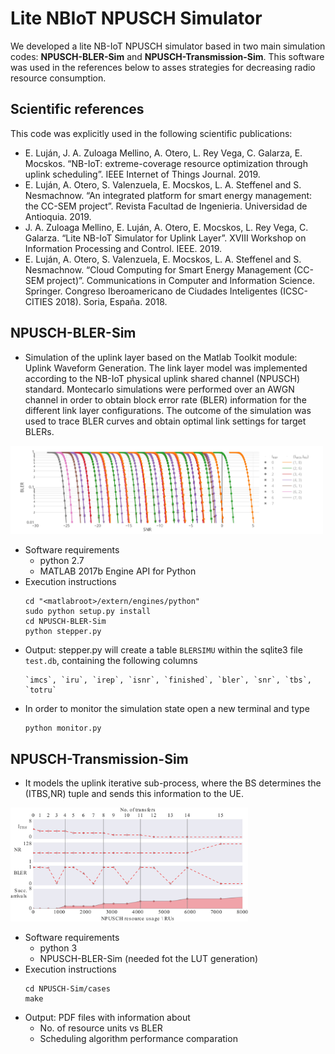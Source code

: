#
# Lite NBIoT NPUSCH Simulator

We developed a lite NB-IoT NPUSCH simulator based in two main simulation codes:  **NPUSCH-BLER-Sim** and **NPUSCH-Transmission-Sim**. This software was used in the references below to asses strategies for decreasing radio resource consumption.


## Scientific references

This code was explicitly used in the following scientific publications:

- E. Luján, J. A. Zuloaga Mellino, A. Otero, L. Rey Vega, C. Galarza, E. Mocskos. “NB-IoT: extreme-coverage resource optimization through uplink scheduling”. IEEE Internet of Things Journal. 2019.
- E. Luján, A. Otero, S. Valenzuela, E. Mocskos, L. A. Steffenel and S. Nesmachnow. “An integrated platform for smart energy management: the CC-SEM project”. Revista Facultad de Ingenieria. Universidad de Antioquia. 2019.
- J. A. Zuloaga Mellino, E. Luján, A. Otero, E. Mocskos, L. Rey Vega, C. Galarza. “Lite NB-IoT Simulator for Uplink Layer”. XVIII Workshop on Information Processing and Control. IEEE. 2019.
- E. Luján, A. Otero, S. Valenzuela, E. Mocskos, L. A. Steffenel and S. Nesmachnow. “Cloud Computing for Smart Energy Management (CC-SEM project)”. Communications in Computer and Information Science. Springer. Congreso Iberoamericano de Ciudades Inteligentes (ICSC-CITIES 2018). Soria, España. 2018.


## NPUSCH-BLER-Sim

- Simulation of the uplink layer based on the Matlab Toolkit module: Uplink Waveform Generation. The link layer model was implemented according to the NB-IoT physical uplink shared channel (NPUSCH) standard. Montecarlo simulations were performed over an AWGN channel in order to obtain block error rate (BLER) information for the different link layer configurations. The outcome of the simulation was used to trace BLER curves and obtain optimal link settings for target BLERs.
<img src="fig1.jpg" width="500" alt="BLER curves">
 
- Software requirements
    * python 2.7
    * MATLAB 2017b Engine API for Python
- Execution instructions
    ```
    cd "<matlabroot>/extern/engines/python"
    sudo python setup.py install
    cd NPUSCH-BLER-Sim
    python stepper.py 
    ```
- Output: stepper.py will create a table `BLERSIMU` within the sqlite3 file `test.db`, containing the following columns
    ```
    `imcs`, `iru`, `irep`, `isnr`, `finished`, `bler`, `snr`, `tbs`, `totru`
    ``` 
- In order to monitor the simulation state open a new terminal and type
    ```
    python monitor.py 
    ```

## NPUSCH-Transmission-Sim

- It models the uplink iterative sub-process, where the BS determines the (ITBS,NR) tuple and sends this information to the UE.
<img src="fig2.jpg" width="380" alt="ITBS-NR algorithm example">

- Software requirements
    - python 3
    - NPUSCH-BLER-Sim (needed fot the LUT generation)
- Execution instructions
    ```
    cd NPUSCH-Sim/cases
    make
    ```
- Output: PDF files with information about
    - No. of resource units vs BLER
    - Scheduling algorithm performance comparation


